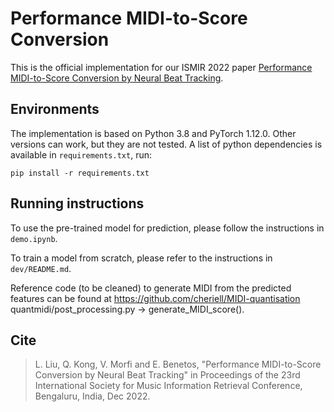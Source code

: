 # Performance MIDI-to-Score Conversion

This is the official implementation for our ISMIR 2022 paper [Performance MIDI-to-Score Conversion by Neural Beat Tracking](https://www.turing.ac.uk/research/publications/performance-midi-score-conversion-neural-beat-tracking).

## Environments

The implementation is based on Python 3.8 and PyTorch 1.12.0. Other versions can work, but they are not tested. A list of python dependencies is available in `requirements.txt`, run:

    pip install -r requirements.txt

## Running instructions

To use the pre-trained model for prediction, please follow the instructions in `demo.ipynb`. 

To train a model from scratch, please refer to the instructions in `dev/README.md`.

Reference code (to be cleaned) to generate MIDI from the predicted features can be found at https://github.com/cheriell/MIDI-quantisation quantmidi/post_processing.py -> generate_MIDI_score().

## Cite

> L. Liu, Q. Kong, V. Morfi and E. Benetos, "Performance MIDI-to-Score Conversion by Neural Beat Tracking" in Proceedings of the 23rd International Society for Music Information Retrieval Conference, Bengaluru, India, Dec 2022.
